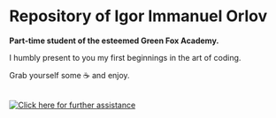 # Repository of Igor Immanuel Orlov 
<strong>Part-time student of the esteemed Green Fox Academy.</strong> 

I humbly present to you my first beginnings in the art of coding.

Grab yourself some :coffee: and enjoy.
<br/><br/>

[![Click here for further assistance](https://img.youtube.com/vi/V2QOPl2VC4Y/0.jpg)](https://youtu.be/dQw4w9WgXcQ)
